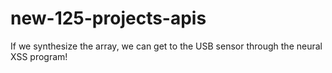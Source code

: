 # new-125-projects-apis
If we synthesize the array, we can get to the USB sensor through the neural XSS program!
